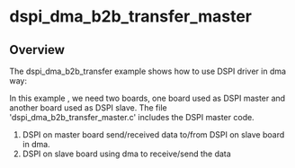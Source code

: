 # dspi_dma_b2b_transfer_master

## Overview
The dspi_dma_b2b_transfer example shows how to use DSPI driver in dma way:

In this example , we need two boards, one board used as DSPI master and another board used as DSPI slave.
The file 'dspi_dma_b2b_transfer_master.c' includes the DSPI master code.

1. DSPI on master board send/received data to/from DSPI on slave board in dma.
2. DSPI on slave board using dma to receive/send the data
